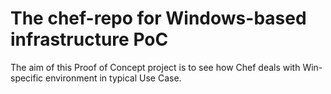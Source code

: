 The chef-repo for Windows-based infrastructure PoC
===================================================

The aim of this Proof of Concept project is to see how Chef deals with Win-specific environment in typical Use Case.
